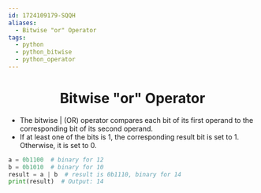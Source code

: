 ```yaml
---
id: 1724109179-SQQH
aliases:
  - Bitwise "or" Operator
tags:
  - python
  - python_bitwise
  - python_operator
---
```


<center>
<h1>Bitwise "or" Operator</h1>
</center>

- The bitwise | (OR) operator compares each bit of its first operand to the corresponding bit of its second operand.
- If at least one of the bits is 1, the corresponding result bit is set to 1. Otherwise, it is set to 0.


```python
a = 0b1100  # binary for 12
b = 0b1010  # binary for 10
result = a | b  # result is 0b1110, binary for 14
print(result)  # Output: 14

```
